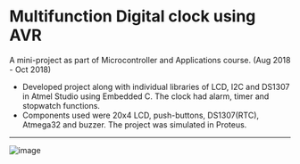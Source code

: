 # Multifunction Digital clock using AVR
A mini-project as part of Microcontroller and Applications course. (Aug 2018 - Oct 2018)
 - Developed project along with individual libraries of LCD, I2C and DS1307 in Atmel Studio using Embedded C. The clock had alarm, timer and stopwatch functions.
 - Components used were 20x4 LCD, push-buttons, DS1307(RTC), Atmega32 and buzzer. The project was simulated in Proteus.

---
![image](https://user-images.githubusercontent.com/40416883/197306756-cce223ca-9bd4-4c35-a7fa-72039dea60e0.png)
